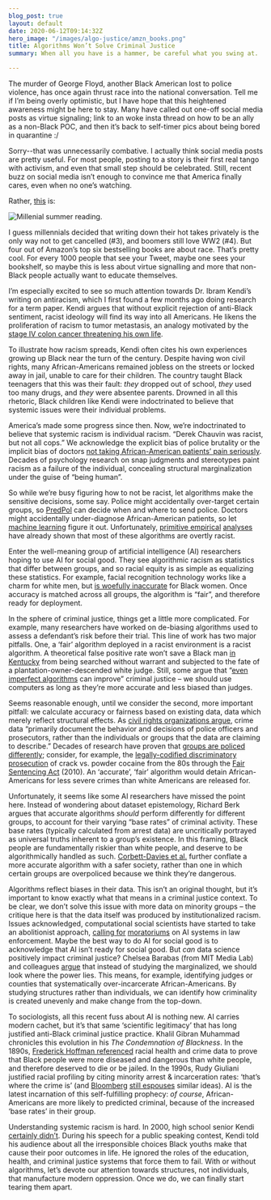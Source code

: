 ```yaml
---
blog_post: true
layout: default
date: 2020-06-12T09:14:32Z
hero_image: "/images/algo-justice/amzn_books.png"
title: Algorithms Won’t Solve Criminal Justice
summary: When all you have is a hammer, be careful what you swing at.

---
```

The murder of George Floyd, another Black American lost to police violence, has once again thrust race into the national conversation. Tell me if I’m being overly optimistic, but I have hope that this heightened awareness might be here to stay. Many have called out one-off social media posts as virtue signaling; link to an woke insta thread on how to be an ally as a non-Black POC, and then it’s back to self-timer pics about being bored in quarantine :/

Sorry--that was unnecessarily combative. I actually think social media posts are pretty useful. For most people, posting to a story is their first real tango with activism, and even that small step should be celebrated. Still, recent buzz on social media isn’t enough to convince me that America finally cares, even when no one’s watching.

Rather, [this](https://www.cnn.com/2020/06/03/us/amazon-best-sellers-books-race-trnd/index.html) is:

<img class="standard" src="/images/algo-justice/amzn_books.png" alt="Millenial summer reading." >  

I guess millennials decided that writing down their hot takes privately is the only way not to get cancelled (#3), and boomers still love WW2 (#4). But four out of Amazon’s top six bestselling books are about race. That’s pretty cool. For every 1000 people that see your Tweet, maybe one sees your bookshelf, so maybe this is less about virtue signalling and more that non-Black people actually want to educate themselves.

I’m especially excited to see so much attention towards Dr. Ibram Kendi’s writing on antiracism, which I first found a few months ago doing research for a term paper. Kendi argues that without explicit rejection of anti-Black sentiment, racist ideology will find its way into all Americans. He likens the proliferation of racism to tumor metastasis, an analogy motivated by the [stage IV colon cancer threatening his own life](https://www.theatlantic.com/ideas/archive/2019/01/ibram-x-kendi-what-i-learned-cancer/579928/).

To illustrate how racism spreads, Kendi often cites his own experiences growing up Black near the turn of the century. Despite having won civil rights, many African-Americans remained jobless on the streets or locked away in jail, unable to care for their children. The country taught Black teenagers that this was their fault: _they_ dropped out of school, _they_ used too many drugs, and _they_ were absentee parents. Drowned in all this rhetoric, Black children like Kendi were indoctrinated to believe that systemic issues were their individual problems.

America’s made some progress since then. Now, we’re indoctrinated to believe that systemic racism is individual racism. “Derek Chauvin was racist, but not all cops.” We acknowledge the explicit bias of police brutality or the implicit bias of doctors [not taking African-American patients’ pain seriously](https://www.pnas.org/content/113/16/4296). Decades of psychology research on snap judgments and stereotypes paint racism as a failure of the individual, concealing structural marginalization under the guise of “being human”.

So while we’re busy figuring how to not be racist, let algorithms make the sensitive decisions, some say. Police might accidentally over-target certain groups, so [PredPol](https://www.theatlantic.com/politics/archive/2019/09/do-algorithms-have-place-policing/596851/) can decide when and where to send police. Doctors might accidentally under-diagnose African-American patients, so let [machine learning](https://science.sciencemag.org/node/733254.full) figure it out. Unfortunately, [primitive empirical](https://papers.ssrn.com/sol3/papers.cfm?abstract_id=3333423) [analyses](https://www.propublica.org/article/machine-bias-risk-assessments-in-criminal-sentencing) have already shown that most of these algorithms are overtly racist.

Enter the well-meaning group of artificial intelligence (AI) researchers hoping to use AI for social good. They see algorithmic racism as statistics that differ between groups, and so racial equity is as simple as equalizing these statistics. For example, facial recognition technology works like a charm for white men, but [is woefully inaccurate](http://proceedings.mlr.press/v81/buolamwini18a.html) for Black women. Once accuracy is matched across all groups, the algorithm is “fair”, and therefore ready for deployment.

In the sphere of criminal justice, things get a little more complicated. For example, many researchers have worked on de-biasing algorithms used to assess a defendant’s risk before their trial. This line of work has two major pitfalls. One, a ‘fair’ algorithm deployed in a racist environment is a racist algorithm. A theoretical false positive rate won’t save a Black man [in Kentucky](https://doi.org/10.2139/ssrn.3016088) from being searched without warrant and subjected to the fate of a plantation-owner-descended white judge. Still, some argue that “[even imperfect algorithms](https://www.nytimes.com/2017/12/20/upshot/algorithms-bail-criminal-justice-system.html) can improve” criminal justice – we should use computers as long as they’re more accurate and less biased than judges.

Seems reasonable enough, until we consider the second, more important pitfall: we calculate accuracy or fairness based on existing data, data which merely reflect structural effects. As [civil rights organizations argue](https://civilrights.org/2018/07/30/more-than-100-civil-rights-digital-justice-and-community-based-organizations-raise-concerns-about-pretrial-risk-assessment/), crime data “primarily document the behavior and decisions of police officers and prosecutors, rather than the individuals or groups that the data are claiming to describe.” Decades of research have proven that [groups are policed differently](https://doi.org/10.1080/07418825.2012.761721); consider, for example, the [legally-codified discriminatory prosecution](https://www.aclu.org/other/cracks-system-20-years-unjust-federal-crack-cocaine-law) of crack vs. powder cocaine from the 80s through the [Fair Sentencing Act](https://en.wikipedia.org/wiki/Fair_Sentencing_Act) (2010). An ‘accurate’, ‘fair’ algorithm would detain African-Americans for less severe crimes than white Americans are released for.

Unfortunately, it seems like some AI researchers have missed the point here. Instead of wondering about dataset epistemology, Richard Berk argues that accurate algorithms _should_ perform differently for different groups, to account for their varying “base rates” of criminal activity. These base rates (typically calculated from arrest data) are uncritically portrayed as universal truths inherent to a group’s existence. In this framing, Black people are fundamentally riskier than white people, and deserve to be algorithmically handled as such. [Corbett-Davies et al.](http://arxiv.org/abs/1808.00023) further conflate a more accurate algorithm with a safer society, rather than one in which certain groups are overpoliced because we think they’re dangerous.

Algorithms reflect biases in their data. This isn’t an original thought, but it’s important to know exactly what that means in a criminal justice context. To be clear, we don’t solve this issue with more data on minority groups – the critique here is that the data itself was produced by institutionalized racism. Issues acknowledged, computational social scientists have started to take an abolitionist approach, [calling for](https://civilrights.org/2018/07/30/more-than-100-civil-rights-digital-justice-and-community-based-organizations-raise-concerns-about-pretrial-risk-assessment/) [moratoriums](https://www.nytimes.com/2020/06/10/technology/amazon-facial-recognition-backlash.html) on AI systems in law enforcement. Maybe the best way to do AI for social good is to acknowledge that AI isn’t ready for social good. But _can_ data science positively impact criminal justice? Chelsea Barabas (from MIT Media Lab) and colleagues [argue](https://doi.org/10.1145/3351095.3372859) that instead of studying the marginalized, we should look where the power lies. This means, for example, identifying judges or counties that systematically over-incarcerate African-Americans. By studying structures rather than individuals, we can identify how criminality is created unevenly and make change from the top-down.

To sociologists, all this recent fuss about AI is nothing new. AI carries modern cachet, but it’s that same ‘scientific legitimacy’ that has long justified anti-Black criminal justice practice. Khalil Gibran Muhammad chronicles this evolution in his _The Condemnation of Blackness_. In the 1890s, [Frederick Hoffman referenced](https://www.theatlantic.com/ideas/archive/2020/06/american-nightmare/612457/) racial health and crime data to prove that Black people were more diseased and dangerous than white people, and therefore deserved to die or be jailed. In the 1990s, Rudy Giuliani justified racial profiling by citing minority arrest & incarceration rates: ‘that’s where the crime is’ (and [Bloomberg](https://www.washingtonpost.com/opinions/michael-bloomberg-stop-and-frisk-keeps-new-york-safe/2013/08/18/8d4cd8c4-06cf-11e3-9259-e2aafe5a5f84_story.html) [still espouses](https://slate.com/news-and-politics/2020/02/leaked-audio-bloomberg-aspen-institute-racial-profiling-stop-and-frisk-policing.html) similar ideas). AI is the latest incarnation of this self-fulfilling prophecy: _of course_, African-Americans are more likely to predicted criminal, because of the increased ‘base rates’ in their group.

Understanding systemic racism is hard. In 2000, high school senior Kendi [certainly didn’t](https://www.theguardian.com/world/2019/aug/14/ibram-x-kendi-on-why-not-being-racist-is-not-enough). During his speech for a public speaking contest, Kendi told his audience about all the irresponsible choices Black youths make that cause their poor outcomes in life. He ignored the roles of the education, health, and criminal justice systems that force them to fail. With or without algorithms, let’s devote our attention towards structures, not individuals, that manufacture modern oppression. Once we do, we can finally start tearing them apart.
